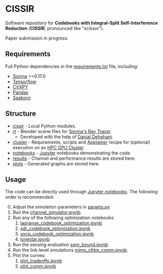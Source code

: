 # CISSIR

Software repository for **Codebooks with Integral-Split Self-Interference Reduction**
(**CISSIR**, pronounced like "scissor").

Paper submission in progress.

## Requirements

Full Python dependencies in the [requirements.txt](cluster/requirements.txt) file, including:

- [Sionna](https://nvlabs.github.io/sionna/) >=0.17.0
- [Tensorflow](https://www.tensorflow.org/)
- [CVXPY](https://www.cvxpy.org/)
- [Pandas](https://pandas.pydata.org/)
- [Seaborn](https://seaborn.pydata.org/)

## Structure

- [cissir](cissir) - Local Python modules.
- [rt](rt) - Blender scene files for
[Sionna's Ray Tracer](https://nvlabs.github.io/sionna/api/rt.html). 
  - Developed with the help of
  [Danial Dehghani](https://www.linkedin.com/in/danial-dehghani/).
- [cluster](cluster) - Requirements, scripts and
[Apptainer](https://apptainer.org/) recipe for (optional)
execution on an [HPC GPU Cluster](https://www.nvidia.com/en-us/glossary/high-performance-computing/).
- [notebooks](notebooks) - [Jupyter](https://jupyter.org/) notebooks demonstrating the code.
- [results](results) - Channel and performance results are stored here.
- [plots](plots) - Generated graphs are stored here.

## Usage

The code can be directly used through [Jupyter notebooks](notebooks).
The following order is recommended:

0. Adjust the simulation parameters in [params.py](cissir/params.py).
1. Run the [channel_simulator.ipynb](notebooks/channel_simulator.ipynb).
2. Run any of the following optimization notebooks:
   1. [lagrange_codebook_optimization.ipynb](notebooks/lagrange_codebook_optimization.ipynb)
   2. [sdr_codebook_optimization.ipynb](notebooks/sdr_codebook_optimization.ipynb)
   3. [socp_codebook_optimization.ipynb](notebooks/socp_codebook_optimization.ipynb)
   4. [lonestar.ipynb](notebooks/lonestar.ipynb)
3. Run the sensing evaluation [sqnr_bound.ipynb](notebooks/sqnr_bound.ipynb).
4. Run the link-level simulations [mimo_ofdm_comm.ipynb](notebooks/mimo_ofdm_comm.ipynb).
5. Plot the curves:
   1. [plot_tradeoffs.ipynb](notebooks/plot_tradeoffs.ipynb)
   2. [plot_comm.ipynb](notebooks/plot_comm.ipynb)
